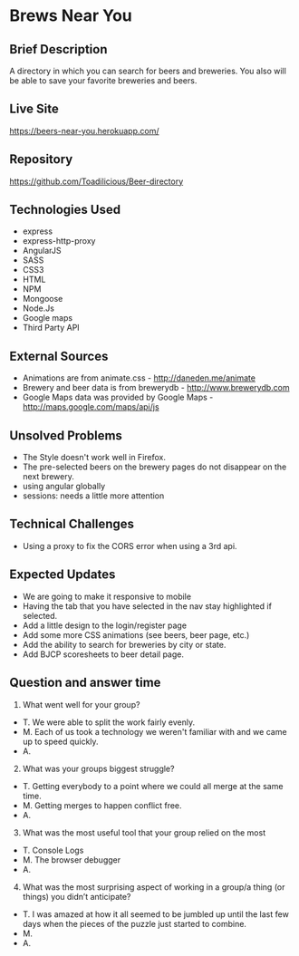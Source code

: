 # Brews Near You
## Brief Description
A directory in which you can search for beers and breweries.  You also will be able to save your favorite breweries and beers.

## Live Site
https://beers-near-you.herokuapp.com/

## Repository
https://github.com/Toadilicious/Beer-directory

## Technologies Used
- express
- express-http-proxy
- AngularJS
- SASS
- CSS3
- HTML
- NPM
- Mongoose
- Node.Js
- Google maps
- Third Party API

## External Sources
- Animations are from animate.css - http://daneden.me/animate
- Brewery and beer data is from brewerydb - http://www.brewerydb.com
- Google Maps data was provided by Google Maps - http://maps.google.com/maps/api/js

## Unsolved Problems
- The Style doesn't work well in Firefox.
- The pre-selected beers on the brewery pages do not disappear on the next brewery.
- using angular globally
- sessions: needs a little more attention

## Technical Challenges
- Using a proxy to fix the CORS error when using a 3rd api.

## Expected Updates
- We are going to make it responsive to mobile
- Having the tab that you have selected in the nav stay highlighted if selected.
- Add a little design to the login/register page
- Add some more CSS animations (see beers, beer page, etc.)
- Add the ability to search for breweries by city or state.
- Add BJCP scoresheets to beer detail page.

## Question and answer time
1. What went well for your group?
- T. We were able to split the work fairly evenly.
- M. Each of us took a technology we weren't familiar with and we came up to speed quickly.
- A.
2. What was your groups biggest struggle?
- T. Getting everybody to a point where we could all merge at the same time.
- M. Getting merges to happen conflict free.
- A.
3. What was the most useful tool that your group relied on the most
- T. Console Logs
- M. The browser debugger
- A.
4. What was the most surprising aspect of working in a group/a thing (or things) you didn’t anticipate?
- T. I was amazed at how it all seemed to be jumbled up until the last few days when the pieces of the puzzle just started to combine.
- M. 
- A.
